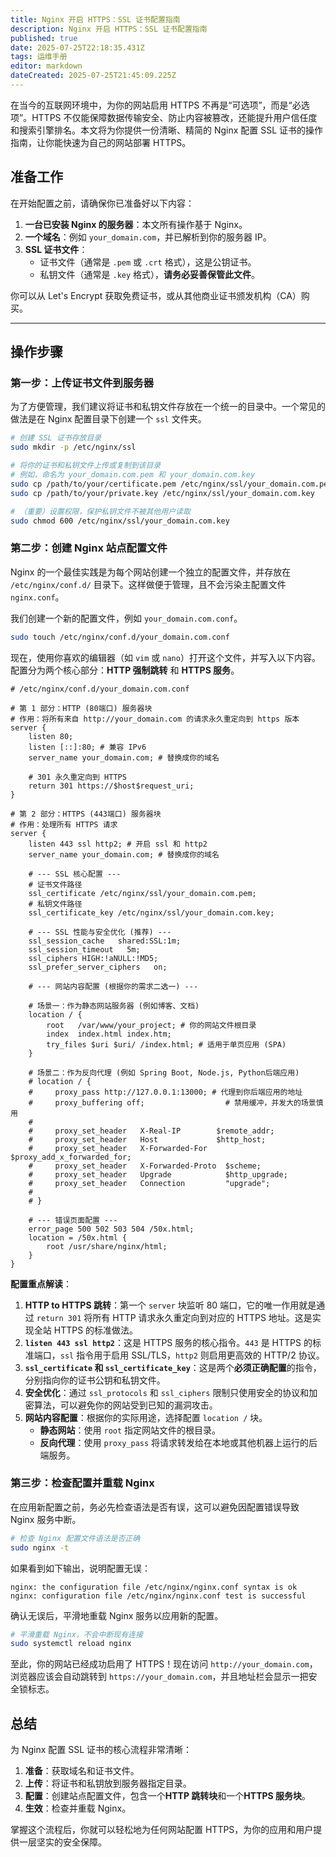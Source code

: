 ```yaml
---
title: Nginx 开启 HTTPS：SSL 证书配置指南
description: Nginx 开启 HTTPS：SSL 证书配置指南
published: true
date: 2025-07-25T22:18:35.431Z
tags: 运维手册
editor: markdown
dateCreated: 2025-07-25T21:45:09.225Z
---
```


在当今的互联网环境中，为你的网站启用 HTTPS 不再是“可选项”，而是“必选项”。HTTPS 不仅能保障数据传输安全、防止内容被篡改，还能提升用户信任度和搜索引擎排名。本文将为你提供一份清晰、精简的 Nginx 配置 SSL 证书的操作指南，让你能快速为自己的网站部署 HTTPS。

<!-- more -->

## 准备工作

在开始配置之前，请确保你已准备好以下内容：

1.  **一台已安装 Nginx 的服务器**：本文所有操作基于 Nginx。
2.  **一个域名**：例如 `your_domain.com`，并已解析到你的服务器 IP。
3.  **SSL 证书文件**：
    *   证书文件（通常是 `.pem` 或 `.crt` 格式），这是公钥证书。
    *   私钥文件（通常是 `.key` 格式），**请务必妥善保管此文件**。

你可以从 Let's Encrypt 获取免费证书，或从其他商业证书颁发机构（CA）购买。

---

## 操作步骤

### 第一步：上传证书文件到服务器

为了方便管理，我们建议将证书和私钥文件存放在一个统一的目录中。一个常见的做法是在 Nginx 配置目录下创建一个 `ssl` 文件夹。

```bash
# 创建 SSL 证书存放目录
sudo mkdir -p /etc/nginx/ssl

# 将你的证书和私钥文件上传或复制到该目录
# 例如，命名为 your_domain.com.pem 和 your_domain.com.key
sudo cp /path/to/your/certificate.pem /etc/nginx/ssl/your_domain.com.pem
sudo cp /path/to/your/private.key /etc/nginx/ssl/your_domain.com.key

# （重要）设置权限，保护私钥文件不被其他用户读取
sudo chmod 600 /etc/nginx/ssl/your_domain.com.key
```

### 第二步：创建 Nginx 站点配置文件

Nginx 的一个最佳实践是为每个网站创建一个独立的配置文件，并存放在 `/etc/nginx/conf.d/` 目录下。这样做便于管理，且不会污染主配置文件 `nginx.conf`。

我们创建一个新的配置文件，例如 `your_domain.com.conf`。

```bash
sudo touch /etc/nginx/conf.d/your_domain.com.conf
```

现在，使用你喜欢的编辑器（如 `vim` 或 `nano`）打开这个文件，并写入以下内容。配置分为两个核心部分：**HTTP 强制跳转** 和 **HTTPS 服务**。

```nginx
# /etc/nginx/conf.d/your_domain.com.conf

# 第 1 部分：HTTP (80端口) 服务器块
# 作用：将所有来自 http://your_domain.com 的请求永久重定向到 https 版本
server {
    listen 80;
    listen [::]:80; # 兼容 IPv6
    server_name your_domain.com; # 替换成你的域名

    # 301 永久重定向到 HTTPS
    return 301 https://$host$request_uri;
}

# 第 2 部分：HTTPS (443端口) 服务器块
# 作用：处理所有 HTTPS 请求
server {
    listen 443 ssl http2; # 开启 ssl 和 http2
    server_name your_domain.com; # 替换成你的域名

    # --- SSL 核心配置 ---
    # 证书文件路径
    ssl_certificate /etc/nginx/ssl/your_domain.com.pem;
    # 私钥文件路径
    ssl_certificate_key /etc/nginx/ssl/your_domain.com.key;

    # --- SSL 性能与安全优化 (推荐) ---
    ssl_session_cache   shared:SSL:1m;
    ssl_session_timeout   5m;
    ssl_ciphers HIGH:!aNULL:!MD5;
    ssl_prefer_server_ciphers   on;

    # --- 网站内容配置 (根据你的需求二选一) ---

    # 场景一：作为静态网站服务器 (例如博客、文档)
    location / {
        root   /var/www/your_project; # 你的网站文件根目录
        index  index.html index.htm;
        try_files $uri $uri/ /index.html; # 适用于单页应用 (SPA)
    }
    
    # 场景二：作为反向代理 (例如 Spring Boot, Node.js, Python后端应用)
    # location / {
    #     proxy_pass http://127.0.0.1:13000; # 代理到你后端应用的地址
    #     proxy_buffering off;                  # 禁用缓冲，并发大的场景慎用
    #
    #     proxy_set_header   X-Real-IP        $remote_addr;
    #     proxy_set_header   Host             $http_host;
    #     proxy_set_header   X-Forwarded-For  $proxy_add_x_forwarded_for;
    #     proxy_set_header   X-Forwarded-Proto  $scheme;
    #     proxy_set_header   Upgrade            $http_upgrade;
    #     proxy_set_header   Connection         "upgrade";
    #
    # }

    # --- 错误页面配置 ---
    error_page 500 502 503 504 /50x.html;
    location = /50x.html {
        root /usr/share/nginx/html;
    }
}
```

**配置重点解读**：

1.  **HTTP to HTTPS 跳转**：第一个 `server` 块监听 80 端口，它的唯一作用就是通过 `return 301` 将所有 HTTP 请求永久重定向到对应的 HTTPS 地址。这是实现全站 HTTPS 的标准做法。
2.  **`listen 443 ssl http2`**：这是 HTTPS 服务的核心指令。`443` 是 HTTPS 的标准端口，`ssl` 指令用于启用 SSL/TLS，`http2` 则启用更高效的 HTTP/2 协议。
3.  **`ssl_certificate` 和 `ssl_certificate_key`**：这是两个**必须正确配置**的指令，分别指向你的证书公钥和私钥文件。
4.  **安全优化**：通过 `ssl_protocols` 和 `ssl_ciphers` 限制只使用安全的协议和加密算法，可以避免你的网站受到已知的漏洞攻击。
5.  **网站内容配置**：根据你的实际用途，选择配置 `location /` 块。
    *   **静态网站**：使用 `root` 指定网站文件的根目录。
    *   **反向代理**：使用 `proxy_pass` 将请求转发给在本地或其他机器上运行的后端服务。

### 第三步：检查配置并重载 Nginx

在应用新配置之前，务必先检查语法是否有误，这可以避免因配置错误导致 Nginx 服务中断。

```bash
# 检查 Nginx 配置文件语法是否正确
sudo nginx -t
```

如果看到如下输出，说明配置无误：

```
nginx: the configuration file /etc/nginx/nginx.conf syntax is ok
nginx: configuration file /etc/nginx/nginx.conf test is successful
```

确认无误后，平滑地重载 Nginx 服务以应用新的配置。

```bash
# 平滑重载 Nginx，不会中断现有连接
sudo systemctl reload nginx
```

至此，你的网站已经成功启用了 HTTPS！现在访问 `http://your_domain.com`，浏览器应该会自动跳转到 `https://your_domain.com`，并且地址栏会显示一把安全锁标志。

## 总结

为 Nginx 配置 SSL 证书的核心流程非常清晰：

1.  **准备**：获取域名和证书文件。
2.  **上传**：将证书和私钥放到服务器指定目录。
3.  **配置**：创建站点配置文件，包含一个**HTTP 跳转块**和一个**HTTPS 服务块**。
4.  **生效**：检查并重载 Nginx。

掌握这个流程后，你就可以轻松地为任何网站配置 HTTPS，为你的应用和用户提供一层坚实的安全保障。